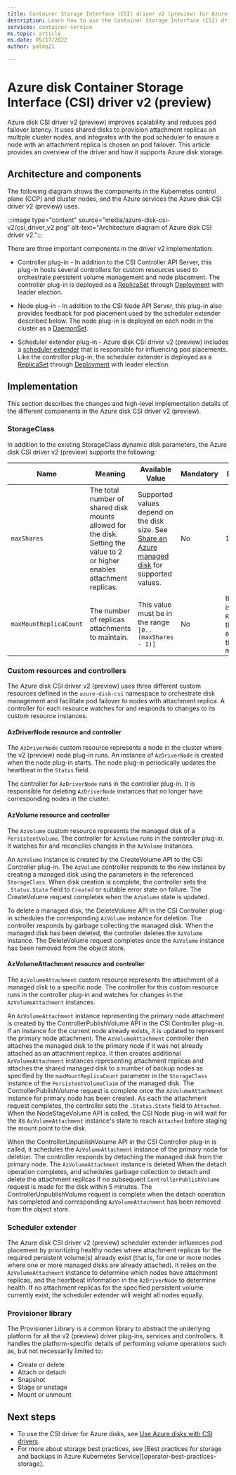 ```yaml
---
title: Container Storage Interface (CSI) driver v2 (preview) for Azure Disk on Azure Kubernetes Service (AKS)
description: Learn how to use the Container Storage Interface (CSI) driver v2 (preview) for Azure disks in an Azure Kubernetes Service (AKS) cluster.
services: container-service
ms.topic: article
ms.date: 05/17/2022
author: palma21

---
```



# Azure disk Container Storage Interface (CSI) driver v2 (preview)

Azure disk CSI driver v2 (preview) improves scalability and reduces pod failover latency. It uses shared disks to provision attachment replicas on multiple cluster nodes, and integrates with the pod scheduler to ensure a node with an attachment replica is chosen on pod failover. This article provides an overview of the driver and how it supports Azure disk storage.

## Architecture and components

The following diagram shows the components in the Kubernetes control plane (CCP) and cluster nodes, and the Azure services the Azure disk CSI driver v2 (preview) uses.

:::image type="content" source="media/azure-disk-csi-v2/csi_driver_v2.png" alt-text="Architecture diagram of Azure disk CSI driver v2.":::

There are three important components in the driver v2 implementation:

* Controller plug-in - In addition to the CSI Controller API Server, this plug-in hosts several controllers for custom resources used to orchestrate persistent volume management and node placement. The controller plug-in is deployed as a [ReplicaSet](https://kubernetes.io/docs/concepts/workloads/controllers/replicaset/) through [Deployment](https://kubernetes.io/docs/concepts/workloads/controllers/deployment/) with leader election.

* Node plug-in - In addition to the CSI Node API Server, this plug-in also provides feedback for pod placement used by the scheduler extender described below. The node plug-in is deployed on each node in the cluster as a [DaemonSet](https://kubernetes.io/docs/concepts/workloads/controllers/daemonset/).

* Scheduler extender plug-in - Azure disk CSI driver v2 (preview) includes a [scheduler extender](https://github.com/kubernetes/community/blob/master/contributors/design-proposals/scheduling/scheduler_extender.md) that is responsible for influencing pod placements. Like the controller plug-in, the scheduler extender is deployed as a [ReplicaSet](https://kubernetes.io/docs/concepts/workloads/controllers/replicaset/) through [Deployment](https://kubernetes.io/docs/concepts/workloads/controllers/deployment/) with leader election.

## Implementation

This section describes the changes and high-level implementation details of the different components in the Azure disk CSI driver v2 (preview).

### StorageClass

In addition to the existing StorageClass dynamic disk parameters, the Azure disk CSI driver v2 (preview) supports the following:

| Name | Meaning  | Available Value | Mandatory | Default value |
|------|----------|-----------------|-----------|---------------|
| `maxShares` | The total number of shared disk mounts allowed for the disk. Setting the value to 2 or higher enables attachment replicas. | Supported values depend on the disk size. See [Share an Azure managed disk](../virtual-machines/disks-shared.md) for supported values. | No | 1 |
| `maxMountReplicaCount` | The number of replicas attachments to maintain. | This value must be in the range `[0..(maxShares - 1)]` | No | If `accessMode` is `ReadWriteMany`, the default is `0`. Otherwise, the default is `maxShares - 1` |

### Custom resources and controllers

The Azure disk CSI driver v2 (preview) uses three different custom resources defined in the `azure-disk-csi` namespace to orchestrate disk management and facilitate pod failover to nodes with attachment replica. A controller for each resource watches for and responds to changes to its custom resource instances.

#### AzDriverNode resource and controller

The `AzDriverNode` custom resource represents a node in the cluster where the v2 (preview) node plug-in runs. An instance of `AzDriverNode` is created when the node plug-in starts. The node plug-in periodically updates the heartbeat in the `Status` field.

The controller for `AzDriverNode` runs in the controller plug-in. It is responsible for deleting `AzDriverNode` instances that no longer have corresponding nodes in the cluster.

#### AzVolume resource and controller

The `AzVolume` custom resource represents the managed disk of a `PersistentVolume`. The controller for `AzVolume` runs in the controller plug-in. It watches for and reconciles changes in the `AzVolume` instances.

An `AzVolume` instance is created by the CreateVolume API to the CSI Controller plug-in. The `AzVolume` controller responds to the new instance by creating a managed disk using the parameters in the referenced `StorageClass`. When disk creation is complete, the controller sets the `.Status.State` field to `Created` or suitable error state on failure. The CreateVolume request completes when the `AzVolume` state is updated.

To delete a managed disk, the DeleteVolume API in the CSI Controller plug-in schedules the corresponding `AzVolume` instance for deletion. The controller responds by garbage collecting the managed disk. When the managed disk has been deleted, the controller deletes the `AzVolume` instance. The DeleteVolume request completes once the `AzVolume` instance has been removed from the object store.

#### AzVolumeAttachment resource and controller

The `AzVolumeAttachment` custom resource represents the attachment of a managed disk to a specific node. The controller for this custom resource runs in the controller plug-in and watches for changes in the `AzVolumeAttachment` instances.

An `AzVolumeAttachment` instance representing the primary node attachment is created by the ControllerPublishVolume API in the CSI Controller plug-in. If an instance for the current node already exists, it is updated to represent the primary node attachment. The `AzVolumeAttachment` controller then attaches the managed disk to the primary node if it was not already attached as an attachment replica. It then creates additional `AzVolumeAttachment` instances representing attachment replicas and attaches the shared managed disk to a number of backup nodes as specified by the `maxMountReplicaCount` parameter in the `StorageClass` instance of the `PersistentVolumeClaim` of the managed disk. The ControllerPublishVolume request is complete once the `AzVolumeAttachment` instance for primary node has been created. As each the attachment request completes, the controller sets the `.Status.State` field to `Attached`. When the NodeStageVolume API is called, the CSI Node plug-in will wait for the its `AzVolumeAttachment` instance's state to reach `Attached` before staging the mount point to the disk.

When the ControllerUnpublishVolume API in the CSI Controller plug-in is called, it schedules the `AzVolumeAttachment` instance of the primary node for deletion. The controller responds by detaching the managed disk from the primary node. The `AzVolumeAttachment` instance is deleted When the detach operation completes, and schedules garbage collection to detach and delete the attachment replicas if no subsequent `ControllerPublishVolume` request is made for the disk within 5 minutes. The ControllerUnpublishVolume request is complete when the detach operation has completed and corresponding `AzVolumeAttachment` has been removed from the object store.

### Scheduler extender

The Azure disk CSI driver v2 (preview) scheduler extender influences pod placement by prioritizing healthy nodes where attachment replicas for the required persistent volume(s) already exist (that is, for one or more nodes where one or more managed disks are already attached). It relies on the `AzVolumeAttachment` instance to determine which nodes have attachment replicas, and the heartbeat information in the `AzDriverNode` to determine health. If no attachment replicas for the specified persistent volume currently exist, the scheduler extender will weight all nodes equally.

### Provisioner library

The Provisioner Library is a common library to abstract the underlying platform for all the v2 (preview) driver plug-ins, services and controllers. It handles the platform-specific details of performing volume operations such as, but not necessarily limited to:

* Create or delete
* Attach or detach
* Snapshot
* Stage or unstage
* Mount or unmount

## Next steps

- To use the CSI driver for Azure disks, see [Use Azure disks with CSI drivers](azure-disk-csi.md).
- For more about storage best practices, see [Best practices for storage and backups in Azure Kubernetes Service][operator-best-practices-storage].